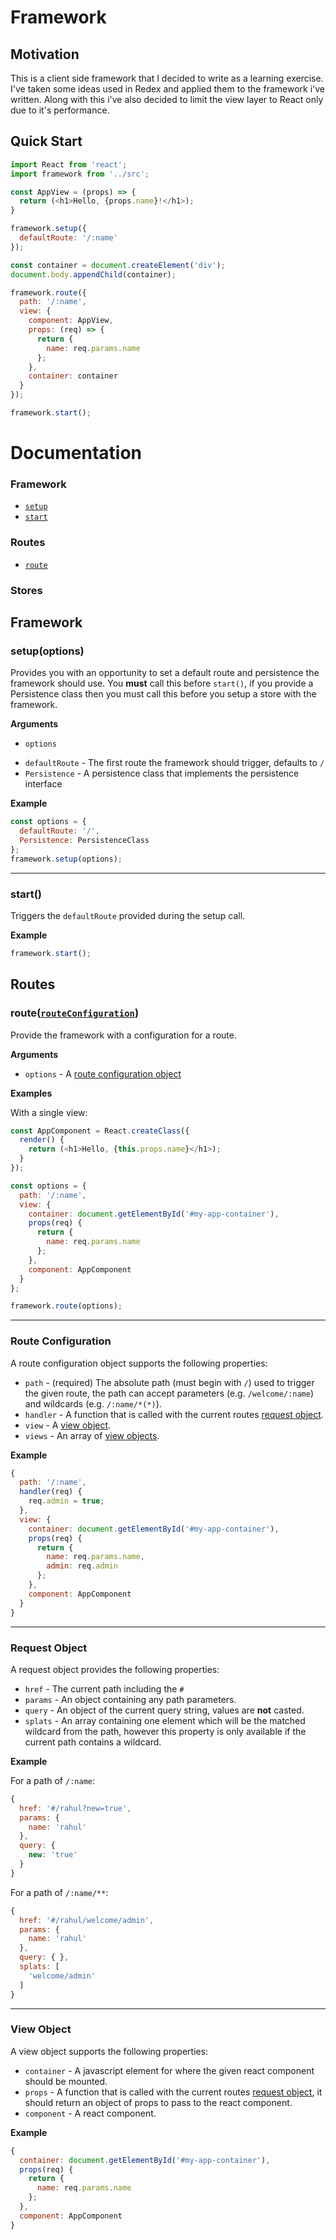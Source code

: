 # Framework

## Motivation
This is a client side framework that I decided to write as a learning exercise. I've taken some ideas used in Redex and applied them to the framework i've written. Along with this i've also decided to limit the view layer to React only due to it's performance.

## Quick Start
```javascript
import React from 'react';
import framework from '../src';

const AppView = (props) => {
  return (<h1>Hello, {props.name}!</h1>);
}

framework.setup({
  defaultRoute: '/:name'
});

const container = document.createElement('div');
document.body.appendChild(container);

framework.route({
  path: '/:name',
  view: {
    component: AppView,
    props: (req) => {
      return {
        name: req.params.name
      };
    },
    container: container
  }
});

framework.start();
```

# Documentation

### Framework

* [`setup`](#setup)
* [`start`](#start)

### Routes

* [`route`](#route)

### Stores


## Framework

<a name="setup"></a>

### setup(options)

Provides you with an opportunity to set a default route and persistence the framework should use. You **must** call this before `start()`, if you provide a Persistence class then you must call this before you setup a store with the framework.

**Arguments**

* `options`
 - `defaultRoute` - The first route the framework should trigger, defaults to `/`
 - `Persistence` - A persistence class that implements the persistence interface

**Example**

```javascript
const options = {
  defaultRoute: '/',
  Persistence: PersistenceClass
};
framework.setup(options);
```

---

<a name="start"></a>

### start()

Triggers the `defaultRoute` provided during the setup call.

**Example**

```javascript
framework.start();
```

## Routes

<a name="route"></a>

### route([`routeConfiguration`](#routeConfiguration))

Provide the framework with a configuration for a route.

**Arguments**

* `options` - A [route configuration object](#routeConfiguration)

**Examples**

With a single view:

```javascript
const AppComponent = React.createClass({
  render() {
    return (<h1>Hello, {this.props.name}</h1>);
  }
});

const options = {
  path: '/:name',
  view: {
    container: document.getElementById('#my-app-container'),
    props(req) {
      return {
        name: req.params.name
      };
    },
    component: AppComponent
  }
};

framework.route(options);
```

---

<a name="routeConfiguration"></a>

### Route Configuration

A route configuration object supports the following properties:

* `path` - (required) The absolute path (must begin with `/`) used to trigger the given route, the path can accept parameters (e.g. `/welcome/:name`) and wildcards (e.g. `/:name/*(*)`).
* `handler` - A function that is called with the current routes [request object](#requestObject).
* `view` - A [view object](#viewObject).
* `views` - An array of [view objects](#viewObject).

**Example**

```javascript
{
  path: '/:name',
  handler(req) {
    req.admin = true;
  },
  view: {
    container: document.getElementById('#my-app-container'),
    props(req) {
      return {
        name: req.params.name,
        admin: req.admin
      };
    },
    component: AppComponent
  }
}
```

---

<a name="requestObject"></a>

### Request Object

A request object provides the following properties:

* `href` - The current path including the `#`
* `params` - An object containing any path parameters.
* `query` - An object of the current query string, values are **not** casted.
* `splats` - An array containing one element which will be the matched wildcard from the path, however this property is only available if the current path contains a wildcard.

**Example**

For a path of `/:name`:

```javascript
{
  href: '#/rahul?new=true',
  params: {
    name: 'rahul'
  },
  query: {
    new: 'true'
  }
}
```

For a path of `/:name/**`:

```javascript
{
  href: '#/rahul/welcome/admin',
  params: {
    name: 'rahul'
  },
  query: { },
  splats: [
    'welcome/admin'
  ]
}
```

---

<a name="viewObject"></a>

### View Object

A view object supports the following properties:

* `container` - A javascript element for where the given react component should be mounted.
* `props` - A function that is called with the current routes [request object](#requestObject), it should return an object of props to pass to the react component.
* `component` - A react component.

**Example**

```javascript
{
  container: document.getElementById('#my-app-container'),
  props(req) {
    return {
      name: req.params.name
    };
  },
  component: AppComponent
}
```

